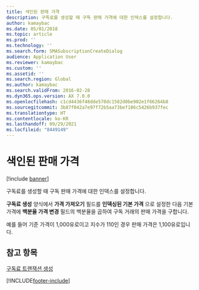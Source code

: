 ```yaml
---
title: 색인된 판매 가격
description: 구독료를 생성할 때 구독 판매 가격에 대한 인덱스를 설정합니다.
author: kamaybac
ms.date: 05/01/2018
ms.topic: article
ms.prod: ''
ms.technology: ''
ms.search.form: SMASubscriptionCreateDialog
audience: Application User
ms.reviewer: kamaybac
ms.custom: ''
ms.assetid: ''
ms.search.region: Global
ms.author: kamaybac
ms.search.validFrom: 2016-02-28
ms.dyn365.ops.version: AX 7.0.0
ms.openlocfilehash: c1cd4436f48dde570dc1582d0be902e1f66264b8
ms.sourcegitcommit: 3b87f042a7e97f72b5aa73bef186c5426b937fec
ms.translationtype: HT
ms.contentlocale: ko-KR
ms.lasthandoff: 09/29/2021
ms.locfileid: "8449149"
---
```

# <a name="indexed-sales-prices"></a>색인된 판매 가격  

[!include [banner](../includes/banner.md)]


구독료를 생성할 때 구독 판매 가격에 대한 인덱스를 설정합니다.

**구독료 생성** 양식에서 **가격 가져오기** 필드를 **인덱싱된 기본 가격** 으로 설정한 다음 기본 가격에 **백분율 가격 변경** 필드의 백분율을 곱하여 구독 거래의 판매 가격을 구합니다.

예를 들어 기준 가격이 1,000유로이고 지수가 110인 경우 판매 가격은 1,100유로입니다.

## <a name="see-also"></a>참고 항목

[구독료 트랜잭션 생성](create-subscription-fee-transactions.md)

  




[!INCLUDE[footer-include](../../includes/footer-banner.md)]